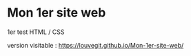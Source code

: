 # Mon 1er site web
1er test HTML / CSS

version visitable : 
https://louvegit.github.io/Mon-1er-site-web/
